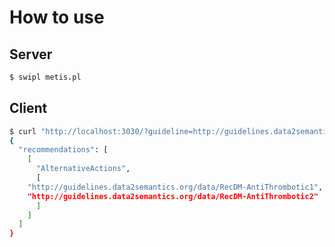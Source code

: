 How to use
==========

Server
------

```prolog
$ swipl metis.pl
```

Client
------

```bash
$ curl "http://localhost:3030/?guideline=http://guidelines.data2semantics.org/data/CIG-DM"
{
  "recommendations": [
    [
      "AlternativeActions",
      [
	"http://guidelines.data2semantics.org/data/RecDM-AntiThrombotic1",
	"http://guidelines.data2semantics.org/data/RecDM-AntiThrombotic2"
      ]
    ]
  ]
}
```

